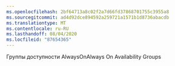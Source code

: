 ```yaml
---
ms.openlocfilehash: 2bf64713a8c02f2a7d66fd37868701755c3955a8
ms.sourcegitcommit: ad4d92dce894592a259721a1571b1d8736abacdb
ms.translationtype: MT
ms.contentlocale: ru-RU
ms.lasthandoff: 08/04/2020
ms.locfileid: "87654365"
---
```

<span data-ttu-id="55bdc-101">Группы доступности AlwaysOn</span><span class="sxs-lookup"><span data-stu-id="55bdc-101">Always On Availability Groups</span></span>
